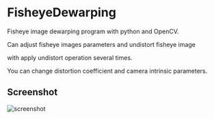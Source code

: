 # FisheyeDewarping

Fisheye image dewarping program with python and OpenCV.

Can adjust fisheye images parameters and undistort fisheye image

with apply undistort operation several times.

You can change distortion coefficient and camera intrinsic parameters.

## Screenshot
![screenshot](https://github.com/Tamuel/FisheyeDewarping/blob/master/FisheyeDewarping.png)
